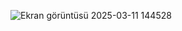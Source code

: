 ![Ekran görüntüsü 2025-03-11 144528](https://github.com/user-attachments/assets/0a7d29fc-fc1c-440c-b31b-71f2cb8cb651)

